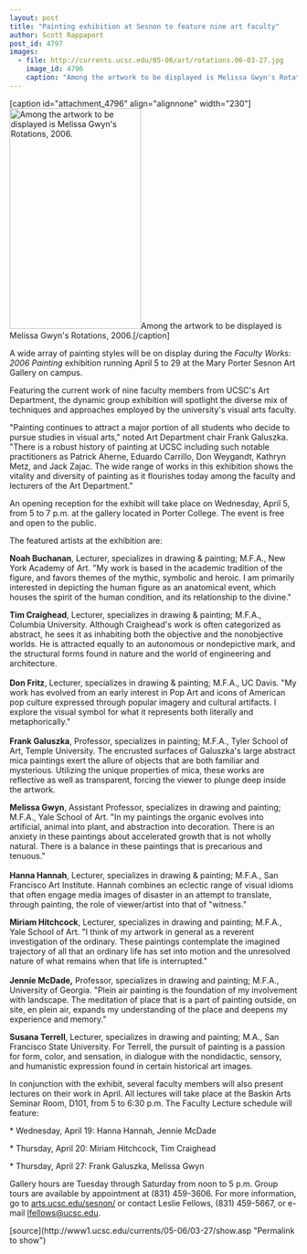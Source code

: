 ```yaml
---
layout: post
title: "Painting exhibition at Sesnon to feature nine art faculty"
author: Scott Rappaport 
post_id: 4797
images:
  - file: http://currents.ucsc.edu/05-06/art/rotations.06-03-27.jpg
    image_id: 4796
    caption: "Among the artwork to be displayed is Melissa Gwyn's Rotations, 2006."
---
```


[caption id="attachment_4796" align="alignnone" width="230"]<a href="http://localhost/mysite/wp-content/uploads/2006/03/rotations.06-03-27.jpg"><img class="size-full wp-image-4796" src="http://localhost/mysite/wp-content/uploads/2006/03/rotations.06-03-27.jpg" alt="Among the artwork to be displayed is Melissa Gwyn's Rotations, 2006." width="230" height="386" /></a>Among the artwork to be displayed is Melissa Gwyn's Rotations, 2006.[/caption]
<a name="content" id="content"></a>
<p>
  A wide array of painting styles will be on display during the <i>Faculty Works: 2006 Painting</i> exhibition running April 5 to 29 at the Mary Porter Sesnon Art Gallery on campus.
</p>
<p>
  Featuring the current work of nine faculty members from UCSC's Art Department, the dynamic group exhibition will spotlight the diverse mix of techniques and approaches employed by the university's visual arts faculty.
</p>
<p>
  "Painting continues to attract a major portion of all students who decide to pursue studies in visual arts," noted Art Department chair Frank Galuszka. "There is a robust history of painting at UCSC including such notable practitioners as Patrick Aherne, Eduardo Carrillo, Don Weygandt, Kathryn Metz, and Jack Zajac. The wide range of works in this exhibition shows the vitality and diversity of painting as it flourishes today among the faculty and lecturers of the Art Department."
</p>
<p>
  An opening reception for the exhibit will take place on Wednesday, April 5, from 5 to 7 p.m. at the gallery located in Porter College. The event is free and open to the public.
</p>
<p>
  The featured artists at the exhibition are:
</p>
<p>
  <strong>Noah Buchanan</strong>, Lecturer, specializes in drawing &amp; painting; M.F.A., New York Academy of Art. "My work is based in the academic tradition of the figure, and favors themes of the mythic, symbolic and heroic. I am primarily interested in depicting the human figure as an anatomical event, which houses the spirit of the human condition, and its relationship to the divine."
</p>
<p>
  <strong>Tim Craighead</strong>, Lecturer, specializes in drawing &amp; painting; M.F.A., Columbia University. Although Craighead's work is often categorized as abstract, he sees it as inhabiting both the objective and the nonobjective worlds. He is attracted equally to an autonomous or nondepictive mark, and the structural forms found in nature and the world of engineering and architecture.<br>
  <br>
  <strong>Don Fritz</strong>, Lecturer, specializes in drawing &amp; painting; M.F.A., UC Davis. "My work has evolved from an early interest in Pop Art and icons of American pop culture expressed through popular imagery and cultural artifacts. I explore the visual symbol for what it represents both literally and metaphorically."<br>
  <strong><br>
  Frank Galuszka</strong>, Professor, specializes in painting; M.F.A., Tyler School of Art, Temple University. The encrusted surfaces of Galuszka's large abstract mica paintings exert the allure of objects that are both familiar and mysterious. Utilizing the unique properties of mica, these works are reflective as well as transparent, forcing the viewer to plunge deep inside the artwork.
</p>
<p>
  <strong>Melissa Gwyn</strong>, Assistant Professor, specializes in drawing and painting; M.F.A., Yale School of Art. "In my paintings the organic evolves into artificial, animal into plant, and abstraction into decoration. There is an anxiety in these paintings about accelerated growth that is not wholly natural. There is a balance in these paintings that is precarious and tenuous."<br>
  <br>
  <strong>Hanna Hannah</strong>, Lecturer, specializes in drawing &amp; painting; M.F.A., San Francisco Art Institute. Hannah combines an eclectic range of visual idioms that often engage media images of disaster in an attempt to translate, through painting, the role of viewer/artist into that of "witness."
</p>
<p>
  <strong>Miriam Hitchcock</strong>, Lecturer, specializes in drawing and painting; M.F.A., Yale School of Art. "I think of my artwork in general as a reverent investigation of the ordinary. These paintings contemplate the imagined trajectory of all that an ordinary life has set into motion and the unresolved nature of what remains when that life is interrupted."<br>
  <br>
  <strong>Jennie McDade,</strong> Professor, specializes in drawing and painting; M.F.A., University of Georgia. "Plein air painting is the foundation of my involvement with landscape. The meditation of place that is a part of painting outside, on site, en plein air, expands my understanding of the place and deepens my experience and memory."
</p>
<p>
  <strong>Susana Terrell</strong>, Lecturer, specializes in drawing and painting; M.A., San Francisco State University. For Terrell, the pursuit of painting is a passion for form, color, and sensation, in dialogue with the nondidactic, sensory, and humanistic expression found in certain historical art images.
</p>
<p>
  In conjunction with the exhibit, several faculty members will also present lectures on their work in April. All lectures will take place at the Baskin Arts Seminar Room, D101, from 5 to 6:30 p.m. The Faculty Lecture schedule will feature:
</p>
<p>
  * Wednesday, April 19: Hanna Hannah, Jennie McDade
</p>
<p>
  * Thursday, April 20: Miriam Hitchcock, Tim Craighead
</p>
<p>
  * Thursday, April 27: Frank Galuszka, Melissa Gwyn
</p>
<p>
  Gallery hours are Tuesday through Saturday from noon to 5 p.m. Group tours are available by appointment at (831) 459-3606. For more information, go to <a href="http://arts.ucsc.edu/sesnon/">arts.ucsc.edu/sesnon/</a> or contact Leslie Fellows, (831) 459-5667, or e-mail <a href="mailto:lfellows@ucsc.edu">lfellows@ucsc.edu</a>.
</p>
<form>
  <input name="t1" size="-1" type="hidden">
</form>




</p>
[source](http://www1.ucsc.edu/currents/05-06/03-27/show.asp "Permalink to show")
